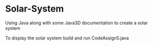 # Solar-System
Using Java along with some Java3D documentation to create a solar system

To display the solar system build and run CodeAssign5.java
